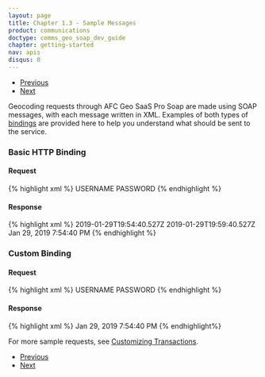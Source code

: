 ```yaml
---
layout: page
title: Chapter 1.3 - Sample Messages
product: communications
doctype: comms_geo_soap_dev_guide
chapter: getting-started
nav: apis
disqus: 0
---
```


<ul class="pager">
  <li class="previous"><a href="/communications/dev-guide_geo_soap/getting-started/endpoints-methods/"><i class="glyphicon glyphicon-chevron-left"></i>Previous</a></li>
  <li class="next"><a href="/communications/dev-guide_geo_soap/getting-started/best-practices/">Next<i class="glyphicon glyphicon-chevron-right"></i></a></li>
</ul>

Geocoding requests through AFC Geo SaaS Pro Soap are made using SOAP messages, with each message written in XML.  Examples of both types of <a class="dev-guide-link" href="/communications/dev-guide_geo_soap/getting-started/endpoints-methods/">bindings</a> are provided here to help you understand what should be sent to the service.

<h3>Basic HTTP Binding</h3>
<h4>Request</h4>
{% highlight xml %}
<soapenv:Envelope xmlns:soapenv="http://schemas.xmlsoap.org/soap/envelope/" xmlns:tem="http://tempuri.org/" xmlns:s="s">
   <soapenv:Header>
      <o:Security s:mustUnderstand="1" xmlns:o="http://docs.oasis-open.org/wss/2004/01/oasis-200401-wss-wssecurity-secext-1.0.xsd">
         <o:UsernameToken>
            <o:Username>USERNAME</o:Username>
            <o:Password>PASSWORD</o:Password>
         </o:UsernameToken>
      </o:Security>
   </soapenv:Header>
   <soapenv:Body>
      <tem:GetServerTime/>
   </soapenv:Body>
</soapenv:Envelope>
{% endhighlight %}

<h4>Response</h4>
{% highlight xml %}
<s:Envelope xmlns:s="http://schemas.xmlsoap.org/soap/envelope/" xmlns:u="http://docs.oasis-open.org/wss/2004/01/oasis-200401-wss-wssecurity-utility-1.0.xsd">
   <s:Header>
      <o:Security s:mustUnderstand="1" xmlns:o="http://docs.oasis-open.org/wss/2004/01/oasis-200401-wss-wssecurity-secext-1.0.xsd">
         <u:Timestamp u:Id="_0">
            <u:Created>2019-01-29T19:54:40.527Z</u:Created>
            <u:Expires>2019-01-29T19:59:40.527Z</u:Expires>
         </u:Timestamp>
      </o:Security>
   </s:Header>
   <s:Body>
      <GetServerTimeResponse xmlns="http://tempuri.org/">
         <GetServerTimeResult>Jan 29, 2019 7:54:40 PM</GetServerTimeResult>
      </GetServerTimeResponse>
   </s:Body>
</s:Envelope>
{% endhighlight %}

<h3>Custom Binding</h3>
<h4>Request</h4>
{% highlight xml %}
<soap:Envelope xmlns:soap="http://www.w3.org/2003/05/soap-envelope" xmlns:tem="http://tempuri.org/" xmlns:s="s">
   <soap:Header>
      <o:Security s:mustUnderstand="1" xmlns:o="http://docs.oasis-open.org/wss/2004/01/oasis-200401-wss-wssecurity-secext-1.0.xsd">
         <o:UsernameToken>
            <o:Username>USERNAME</o:Username>
            <o:Password>PASSWORD</o:Password>
         </o:UsernameToken>
      </o:Security>
   </soap:Header>
   <soap:Body>
      <tem:GetServerTime/>
   </soap:Body>
</soap:Envelope>
{% endhighlight %}

<h4>Response</h4>
{% highlight xml %}
<s:Envelope xmlns:s="http://www.w3.org/2003/05/soap-envelope">
   <s:Body>
      <GetServerTimeResponse xmlns="http://tempuri.org/">
         <GetServerTimeResult>Jan 29, 2019 7:54:40 PM</GetServerTimeResult>
      </GetServerTimeResponse>
   </s:Body>
</s:Envelope>
{% endhighlight%}

For more sample requests, see <a class="dev-guide-link" href="/communications/dev-guide_geo_soap/customizing-transactions/sample-transactions/">Customizing Transactions</a>.

<ul class="pager">
  <li class="previous"><a href="/communications/dev-guide_geo_soap/getting-started/endpoints-methods/"><i class="glyphicon glyphicon-chevron-left"></i>Previous</a></li>
  <li class="next"><a href="/communications/dev-guide_geo_soap/getting-started/best-practices/">Next<i class="glyphicon glyphicon-chevron-right"></i></a></li>
</ul>